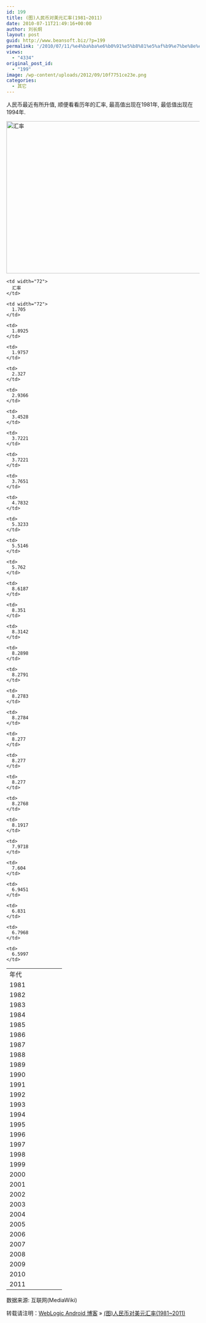 ```yaml
---
id: 199
title: (图)人民币对美元汇率(1981~2011)
date: 2010-07-11T21:49:16+00:00
author: 刘长炯
layout: post
guid: http://www.beansoft.biz/?p=199
permalink: '/2010/07/11/%e4%ba%ba%e6%b0%91%e5%b8%81%e5%af%b9%e7%be%8e%e5%85%83%e6%b1%87%e7%8e%8719812010/'
views:
  - "4334"
original_post_id:
  - "199"
image: /wp-content/uploads/2012/09/10f7751ce23e.png
categories:
  - 其它
---
```

人民币最近有所升值, 顺便看看历年的汇率, 最高值出现在1981年, 最低值出现在1994年.

<img style="display:inline;border-width:0;" title="汇率" src="http://www.beansoft.biz/wp-content/uploads/2010/07/10f7751ce23e.png" border="0" alt="汇率" width="620" height="397" />

<table border="0" cellspacing="0" cellpadding="0">
  <tr>
    <td width="129">
      年代
    </td>
    
    <td width="72">
      汇率
    </td>
  </tr>
  
  <tr>
    <td width="129">
      1981
    </td>
    
    <td width="72">
      1.705
    </td>
  </tr>
  
  <tr>
    <td>
      1982
    </td>
    
    <td>
      1.8925
    </td>
  </tr>
  
  <tr>
    <td>
      1983
    </td>
    
    <td>
      1.9757
    </td>
  </tr>
  
  <tr>
    <td>
      1984
    </td>
    
    <td>
      2.327
    </td>
  </tr>
  
  <tr>
    <td>
      1985
    </td>
    
    <td>
      2.9366
    </td>
  </tr>
  
  <tr>
    <td>
      1986
    </td>
    
    <td>
      3.4528
    </td>
  </tr>
  
  <tr>
    <td>
      1987
    </td>
    
    <td>
      3.7221
    </td>
  </tr>
  
  <tr>
    <td>
      1988
    </td>
    
    <td>
      3.7221
    </td>
  </tr>
  
  <tr>
    <td>
      1989
    </td>
    
    <td>
      3.7651
    </td>
  </tr>
  
  <tr>
    <td>
      1990
    </td>
    
    <td>
      4.7832
    </td>
  </tr>
  
  <tr>
    <td>
      1991
    </td>
    
    <td>
      5.3233
    </td>
  </tr>
  
  <tr>
    <td>
      1992
    </td>
    
    <td>
      5.5146
    </td>
  </tr>
  
  <tr>
    <td>
      1993
    </td>
    
    <td>
      5.762
    </td>
  </tr>
  
  <tr>
    <td>
      1994
    </td>
    
    <td>
      8.6187
    </td>
  </tr>
  
  <tr>
    <td>
      1995
    </td>
    
    <td>
      8.351
    </td>
  </tr>
  
  <tr>
    <td>
      1996
    </td>
    
    <td>
      8.3142
    </td>
  </tr>
  
  <tr>
    <td>
      1997
    </td>
    
    <td>
      8.2898
    </td>
  </tr>
  
  <tr>
    <td>
      1998
    </td>
    
    <td>
      8.2791
    </td>
  </tr>
  
  <tr>
    <td>
      1999
    </td>
    
    <td>
      8.2783
    </td>
  </tr>
  
  <tr>
    <td>
      2000
    </td>
    
    <td>
      8.2784
    </td>
  </tr>
  
  <tr>
    <td>
      2001
    </td>
    
    <td>
      8.277
    </td>
  </tr>
  
  <tr>
    <td>
      2002
    </td>
    
    <td>
      8.277
    </td>
  </tr>
  
  <tr>
    <td>
      2003
    </td>
    
    <td>
      8.277
    </td>
  </tr>
  
  <tr>
    <td>
      2004
    </td>
    
    <td>
      8.2768
    </td>
  </tr>
  
  <tr>
    <td>
      2005
    </td>
    
    <td>
      8.1917
    </td>
  </tr>
  
  <tr>
    <td>
      2006
    </td>
    
    <td>
      7.9718
    </td>
  </tr>
  
  <tr>
    <td>
      2007
    </td>
    
    <td>
      7.604
    </td>
  </tr>
  
  <tr>
    <td>
      2008
    </td>
    
    <td>
      6.9451
    </td>
  </tr>
  
  <tr>
    <td>
      2009
    </td>
    
    <td>
      6.831
    </td>
  </tr>
  
  <tr>
    <td>
      2010
    </td>
    
    <td>
      6.7968
    </td>
  </tr>
  
  <tr>
    <td>
      2011
    </td>
    
    <td>
      6.5997
    </td>
  </tr>
</table>

数据来源: 互联网(MediaWiki)

转载请注明：[WebLogic Android 博客](http://www.beansoft.biz) &raquo; [(图)人民币对美元汇率(1981~2011)](http://www.beansoft.biz/2010/07/11/%e4%ba%ba%e6%b0%91%e5%b8%81%e5%af%b9%e7%be%8e%e5%85%83%e6%b1%87%e7%8e%8719812010/)